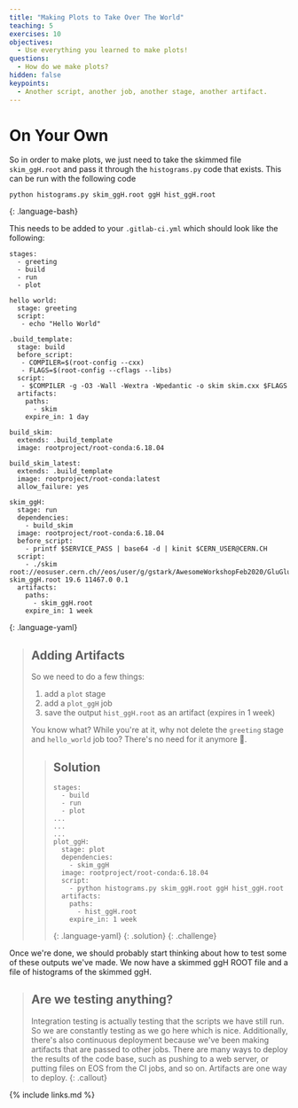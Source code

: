 ```yaml
---
title: "Making Plots to Take Over The World"
teaching: 5
exercises: 10
objectives:
  - Use everything you learned to make plots!
questions:
  - How do we make plots?
hidden: false
keypoints:
  - Another script, another job, another stage, another artifact.
---
```


# On Your Own

So in order to make plots, we just need to take the skimmed file `skim_ggH.root` and pass it through the `histograms.py` code that exists. This can be run with the following code

~~~
python histograms.py skim_ggH.root ggH hist_ggH.root
~~~
{: .language-bash}

This needs to be added to your `.gitlab-ci.yml` which should look like the following:

~~~
stages:
  - greeting
  - build
  - run
  - plot

hello world:
  stage: greeting
  script:
   - echo "Hello World"

.build_template:
  stage: build
  before_script:
   - COMPILER=$(root-config --cxx)
   - FLAGS=$(root-config --cflags --libs)
  script:
   - $COMPILER -g -O3 -Wall -Wextra -Wpedantic -o skim skim.cxx $FLAGS
  artifacts:
    paths:
      - skim
    expire_in: 1 day

build_skim:
  extends: .build_template
  image: rootproject/root-conda:6.18.04

build_skim_latest:
  extends: .build_template
  image: rootproject/root-conda:latest
  allow_failure: yes

skim_ggH:
  stage: run
  dependencies:
    - build_skim
  image: rootproject/root-conda:6.18.04
  before_script:
    - printf $SERVICE_PASS | base64 -d | kinit $CERN_USER@CERN.CH
  script:
    - ./skim root://eosuser.cern.ch//eos/user/g/gstark/AwesomeWorkshopFeb2020/GluGluToHToTauTau.root skim_ggH.root 19.6 11467.0 0.1
  artifacts:
    paths:
      - skim_ggH.root
    expire_in: 1 week
~~~
{: .language-yaml}

> ## Adding Artifacts
>
> So we need to do a few things:
>
> 1. add a `plot` stage
> 2. add a `plot_ggH` job
> 3. save the output `hist_ggH.root` as an artifact (expires in 1 week)
>
> You know what? While you're at it, why not delete the `greeting` stage and `hello_world` job too? There's no need for it anymore 🙂.
>
> > ## Solution
> > ~~~
> > stages:
> >   - build
> >   - run
> >   - plot
> > ...
> > ...
> > ...
> > plot_ggH:
> >   stage: plot
> >   dependencies:
> >     - skim_ggH
> >   image: rootproject/root-conda:6.18.04
> >   script:
> >     - python histograms.py skim_ggH.root ggH hist_ggH.root
> >   artifacts:
> >     paths:
> >       - hist_ggH.root
> >     expire_in: 1 week
> > ~~~
> > {: .language-yaml}
> {: .solution}
{: .challenge}

Once we're done, we should probably start thinking about how to test some of these outputs we've made. We now have a skimmed ggH ROOT file and a file of histograms of the skimmed ggH.

> ## Are we testing anything?
>
> Integration testing is actually testing that the scripts we have still run. So we are constantly testing as we go here which is nice. Additionally, there's also continuous deployment because we've been making artifacts that are passed to other jobs. There are many ways to deploy the results of the code base, such as pushing to a web server, or putting files on EOS from the CI jobs, and so on. Artifacts are one way to deploy.
{: .callout}


{% include links.md %}
